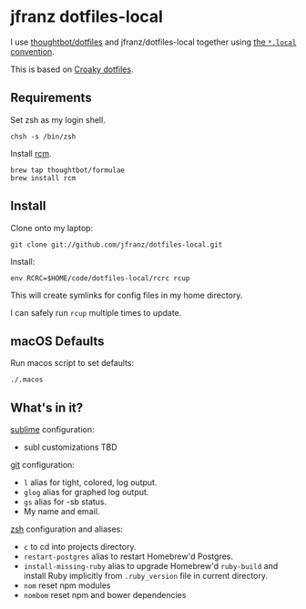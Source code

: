 jfranz dotfiles-local
===============

I use [thoughtbot/dotfiles](https://github.com/thoughtbot/dotfiles) and
jfranz/dotfiles-local together using [the `*.local` convention][dot-local].

[dot-local]: http://robots.thoughtbot.com/manage-team-and-personal-dotfiles-together-with-rcm

This is based on [Croaky dotfiles](https://github.com/croaky/dotfiles).

Requirements
------------

Set zsh as my login shell.

    chsh -s /bin/zsh

Install [rcm](https://github.com/mike-burns/rcm).

    brew tap thoughtbot/formulae
    brew install rcm

Install
-------

Clone onto my laptop:

    git clone git://github.com/jfranz/dotfiles-local.git

Install:

    env RCRC=$HOME/code/dotfiles-local/rcrc rcup

This will create symlinks for config files in my home directory.

I can safely run `rcup` multiple times to update.

macOS Defaults
-------

Run macos script to set defaults:

    ./.macos

What's in it?
-------------

[sublime](http://www.sublimetext.com/3) configuration:

* subl customizations TBD

[git](http://git-scm.com/) configuration:

* `l` alias for tight, colored, log output.
* `glog` alias for graphed log output.
* `gs` alias for -sb status.
* My name and email.

[zsh](http://zsh.sourceforge.net/FAQ/zshfaq01.html) configuration and aliases:

* `c` to cd into projects directory.
* `restart-postgres` alias to restart Homebrew'd Postgres.
* `install-missing-ruby` alias to upgrade Homebrew'd `ruby-build` and install
  Ruby implicitly from `.ruby_version` file in current directory.
* `nom` reset npm modules
* `nombom` reset npm and bower dependencies
